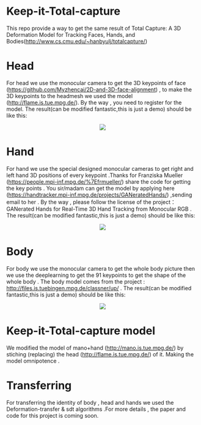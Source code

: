 # Keep-it-Total-capture
This repo provide a way to get the same result of Total Capture: A 3D Deformation Model for Tracking Faces, Hands, and Bodies(http://www.cs.cmu.edu/~hanbyulj/totalcapture/)

# Head
For head we use the  monocular camera to get the 3D keypoints of face (https://github.com/Myzhencai/2D-and-3D-face-alignment) , to make the 3D keypoints to the headmesh we used the model (http://flame.is.tue.mpg.de/). By the way , you need to register for the model.
The result(can be modified fantastic,this is just a demo) should be like this:
<p align="center"><img src="Vedio/head.gif" align="center" width=auto height=auto/></p>

# Hand
For hand we use the special designed monocular cameras to get right and left hand 3D positions of every keypoint .Thanks for Franziska Mueller (https://people.mpi-inf.mpg.de/%7Efrmueller/) share the code for getting the key points . You sir/madam can get the model by applying here (https://handtracker.mpi-inf.mpg.de/projects/GANeratedHands/) ,sending email to her . By the way , please follow the license of the project：GANerated Hands for Real-Time 3D Hand Tracking from Monocular RGB .
The result(can be modified fantastic,this is just a demo) should be like this:
<p align="center"><img src="Vedio/hand.gif" align="center" width=auto height=auto/></p>

# Body
For body we use the monocular camera to get the whole body picture then we use the deeplearning to get the 91 keypoints to get the shape of the whole body . The body model comes from the project : http://files.is.tuebingen.mpg.de/classner/up/ .
The result(can be modified fantastic,this is just a demo) should be like this:
<p align="center"><img src="Vedio/body.gif" align="center" width=auto height=auto/></p>

# Keep-it-Total-capture model
We modified the model of mano+hand (http://mano.is.tue.mpg.de/) by stiching (replacing) the head (http://flame.is.tue.mpg.de/) of it.
Making the model omnipotence .

# Transferring
For transferring the identity of body , head and hands we used the Deformation-transfer & sdt algorithms .For more details , the paper and code for this project is coming soon. 
